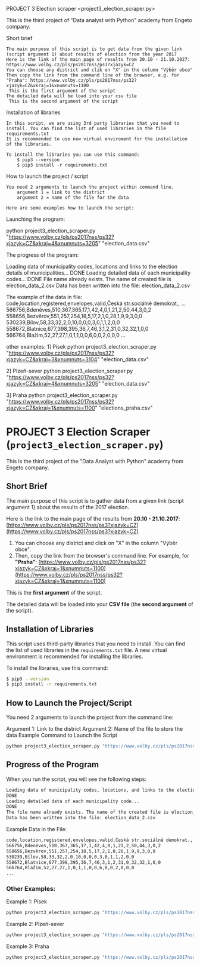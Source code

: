 PROJECT 3 Election scraper <project3_election_scraper.py>

This is the third project of "Data analyst with Python" academy from Engeto company.

Short brief

    The main purpose of this script is to get data from the given link (script argument 1) about results of election from the year 2017
    Here is the link of the main page of results from 20.10 - 21.10.2027: https://www.volby.cz/pls/ps2017nss/ps3?xjazyk=CZ
    You can choose any district and clik on "X" in the column "Výběr obce"
    Then copy the link from the command line of the browser, e.g. for "Praha": https://www.volby.cz/pls/ps2017nss/ps32?xjazyk=CZ&xkraj=1&xnumnuts=1100
     This is the first argument of the script
    The detailed data will be load into your csv file
     This is the second argument of the script
    
Installation of libraries

    In this script, we are using 3rd party libraries that you need to install. You can find the list of used libraries in the file requirements.txt
    It is recommended to use new virtual enviroment for the installation of the libraries.

    To install the libraries you can use this command:
        $ pip3 --version  
        $ pip3 install -r requirements.txt

How to launch the project / script
    
    You need 2 arguments to launch the project within command line.
        argument 1 = link to the district
        argument 2 = name of the file for the data

    Here are some examples how to launch the script:

Launching the program:

python project3_election_scraper.py "https://www.volby.cz/pls/ps2017nss/ps32?xjazyk=CZ&xkraj=4&xnumnuts=3205" "election_data.csv"


The progress of the program:

Loading data of municipality codes, locations and links to the election details of municipalities...
DONE
Loading detailed data of each municipality codes...
DONE
File name already exists. The name of created file is election_data_2.csv
Data has been written into the file: election_data_2.csv

The example of the data in file:
code,location,registered,envelopes,valid,Česká str.sociálně demokrat., ...
566756,Bdeněves,510,367,365,17,1,42,4,0,1,21,2,50,44,3,0,2
558656,Bezvěrov,551,257,254,18,5,17,2,1,0,28,1,9,9,3,0,0
530239,Bílov,58,33,32,2,0,10,0,0,0,3,0,1,1,2,0,0
558672,Blatnice,677,398,395,36,7,46,3,1,2,31,0,32,32,1,0,0
566764,Blažim,52,27,27,1,0,1,1,0,0,6,0,0,2,0,0,0
...



other examples:
1] Písek
python project3_election_scraper.py "https://www.volby.cz/pls/ps2017nss/ps32?xjazyk=CZ&xkraj=3&xnumnuts=3104" "election_data.csv"

2] Plzeň-sever
python project3_election_scraper.py "https://www.volby.cz/pls/ps2017nss/ps32?xjazyk=CZ&xkraj=4&xnumnuts=3205" "election_data.csv"

3] Praha
python project3_election_scraper.py "https://www.volby.cz/pls/ps2017nss/ps32?xjazyk=CZ&xkraj=1&xnumnuts=1100" "elections_praha.csv"


# PROJECT 3 Election Scraper (`project3_election_scraper.py`)

This is the third project of the "Data Analyst with Python" academy from Engeto company.

## Short Brief

The main purpose of this script is to gather data from a given link (script argument 1) about the results of the 2017 election. 

Here is the link to the main page of the results from **20.10 - 21.10.2017**: [https://www.volby.cz/pls/ps2017nss/ps3?xjazyk=CZ](https://www.volby.cz/pls/ps2017nss/ps3?xjazyk=CZ)

1. You can choose any district and click on "X" in the column "Výběr obce".
2. Then, copy the link from the browser's command line. For example, for **"Praha"**:
   [https://www.volby.cz/pls/ps2017nss/ps32?xjazyk=CZ&xkraj=1&xnumnuts=1100](https://www.volby.cz/pls/ps2017nss/ps32?xjazyk=CZ&xkraj=1&xnumnuts=1100)

This is the **first argument** of the script.

The detailed data will be loaded into your **CSV file** (the **second argument** of the script).

## Installation of Libraries

This script uses third-party libraries that you need to install. You can find the list of used libraries in the `requirements.txt` file. A new virtual environment is recommended for installing the libraries.

To install the libraries, use this command:

```bash
$ pip3 --version  
$ pip3 install -r requirements.txt
```

## How to Launch the Project/Script

You need 2 arguments to launch the project from the command line:

Argument 1: Link to the district
Argument 2: Name of the file to store the data
Example Command to Launch the Script

```bash
python project3_election_scraper.py "https://www.volby.cz/pls/ps2017nss/ps32?xjazyk=CZ&xkraj=4&xnumnuts=3205" "election_data.csv"
```

## Progress of the Program

When you run the script, you will see the following steps:

```bash
Loading data of municipality codes, locations, and links to the election details of municipalities...
DONE
Loading detailed data of each municipality code...
DONE
The file name already exists. The name of the created file is election_data_2.csv
Data has been written into the file: election_data_2.csv
```

Example Data in the File:

```bash
code,location,registered,envelopes,valid,Česká str.sociálně demokrat., ...
566756,Bdeněves,510,367,365,17,1,42,4,0,1,21,2,50,44,3,0,2
558656,Bezvěrov,551,257,254,18,5,17,2,1,0,28,1,9,9,3,0,0
530239,Bílov,58,33,32,2,0,10,0,0,0,3,0,1,1,2,0,0
558672,Blatnice,677,398,395,36,7,46,3,1,2,31,0,32,32,1,0,0
566764,Blažim,52,27,27,1,0,1,1,0,0,6,0,0,2,0,0,0
...
```

### Other Examples:
Example 1: Písek
```bash
python project3_election_scraper.py "https://www.volby.cz/pls/ps2017nss/ps32?xjazyk=CZ&xkraj=3&xnumnuts=3104" "election_data.csv"
```
Example 2: Plzeň-sever
```bash
python project3_election_scraper.py "https://www.volby.cz/pls/ps2017nss/ps32?xjazyk=CZ&xkraj=4&xnumnuts=3205" "election_data.csv"
```
Example 3: Praha
```bash
python project3_election_scraper.py "https://www.volby.cz/pls/ps2017nss/ps32?xjazyk=CZ&xkraj=1&xnumnuts=1100" "elections_praha.csv"
```
